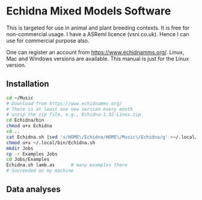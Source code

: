 # Echidna Mixed Models Software

This is targeted for use in animal and plant breeding contexts.  It is free for non-commercial usage.  I have a ASReml licence (vsni.co.uk).  Hence I can use for commercial purpose also.

One can register an account from https://www.echidnamms.org/.  Linux, Mac and Windows versions are available.  This manual is just for the Linux version.

## Installation

```bash
cd ~/Music
# Download from https://www.echidnamms.org/
# There is at least one new version every month
# unzip the zip file, e.g., Echidna-1.32-Linux.zip
cd Echidna/bin
chmod u+x Echidna
cd ..
cat Echidna.sh |sed 's/HOME\/Echidna/HOME\/Music\/Echidna/g' >~/.local/bin/Echidna.sh
chmod u+x ~/.local/bin/Echidna.sh
mkdir Jobs
cp -r Examples Jobs
cd Jobs/Examples
Echidna.sh lamb.as		# many examples there
# Succeeded on my machine
```

## Data analyses
